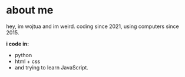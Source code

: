 # about me
hey, im wojtua and im weird. coding since 2021, using computers since 2015.

**i code in:**
* python 
* html + css 
* and trying to learn JavaScript. 


